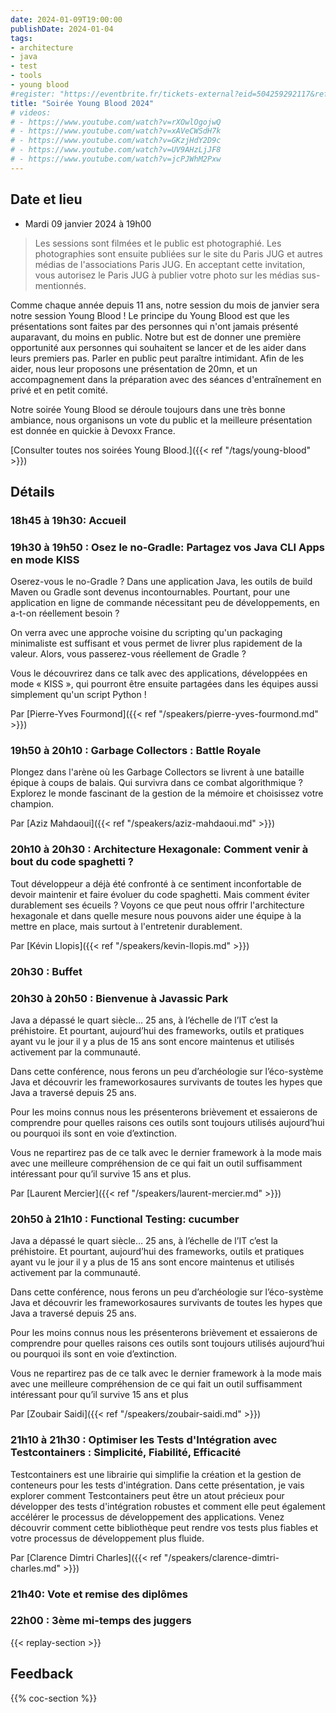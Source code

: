 ```yaml
---
date: 2024-01-09T19:00:00
publishDate: 2024-01-04
tags:
- architecture
- java
- test
- tools
- young blood
#register: "https://eventbrite.fr/tickets-external?eid=504259292117&ref=etckt"
title: "Soirée Young Blood 2024"
# videos:
# - https://www.youtube.com/watch?v=rXOwlOgojwQ
# - https://www.youtube.com/watch?v=xAVeCWSdH7k
# - https://www.youtube.com/watch?v=GKzjHdY2D9c
# - https://www.youtube.com/watch?v=UV9AHzLjJF8
# - https://www.youtube.com/watch?v=jcPJWhM2Pxw
---
```


<!-- ## Participer au Young blood 2024

{{<figure src="/img/youngblood.png" alt="Young Blood 2024" class="sponsor-svg-logo" width="200px" link="https://forms.gle/XMd15eRSpirwxW817" target="_blank">}}

**[Pour soumettre remplisser ce formulaire](https://forms.gle/XMd15eRSpirwxW817)**

Cette année c'est la onzième édition de la désormais incontournable session de janvier du ParisJUG : les **Young Bloods**. 

Cette année la session est parrainée par le [Java champion](https://dev.java/community/jcs/) [Julien Dubois]({{< ref "/speakers/julien-dubois.md" >}})

Elle se déroulera le mardi 09 janvier 2024

- [Le formulaire est ouvert jusqu'au dimanche 19/11/2023 (minuit à Paris)](https://forms.gle/XMd15eRSpirwxW817)
- 4 à 6 talks de 15 minutes en tout (1+4+1) seront sélectionnés :
- Le premier à soumettre ;
- 2 à 4 talks sélectionnés entre 20/11/2023 au 26/11/2023 ;
- 1 talk tiré au hasard.

Ceux qui le désirent pourront avoir un accompagnement à la préparation de leur talk. Dans ce cas, ils seront "coachés" pendant 2 ou 3 soirées entre le 20/11/2023 et le 08/01/2024.
Les 4 ou 6 talks seront présentés lors de la session de janvier du JUG. À l'issue de ces présentations:

- tous les présents lors de cette session pourront voter pour choisir le talk qu'ils préfèrent
- le ou la gagnante sera alors invité à présenter son talk lors de la conférence Devoxx France (du 17-19 avril 2023).
- 4 ou 6 talks car nous ne savons pas si la soirée de janvier sera en présentielle ou en distancielle

Les sessions des années précédentes sont consultables : https://www.youtube.com/channel/UCPNEu33xtYpKjQKcn9E5m0Q -->

## Date et lieu

* Mardi 09 janvier 2024 à 19h00

<!-- * Dans [les locaux de Agora Pulse]({{< ref "/location/agorapulse.md" >}}) -->

> Les sessions sont filmées et le public est photographié. Les photographies sont ensuite publiées sur le site du Paris JUG et autres médias de l'associations Paris JUG. En acceptant cette invitation, vous autorisez le Paris JUG à publier votre photo sur les médias sus-mentionnés.

Comme chaque année depuis 11 ans, notre session du mois de janvier sera notre session Young Blood !
Le principe du Young Blood est que les présentations sont faites par des personnes qui n'ont jamais présenté auparavant, du moins en public.
Notre but est de donner une première opportunité aux personnes qui souhaitent se lancer et de les aider dans leurs premiers pas.
Parler en public peut paraître intimidant.
Afin de les aider, nous leur proposons une présentation de 20mn, et un accompagnement dans la préparation avec des séances d'entraînement en privé et en petit comité.

Notre soirée Young Blood se déroule toujours dans une très bonne ambiance, nous organisons un vote du public et la meilleure présentation est donnée en quickie à Devoxx France.

[Consulter toutes nos soirées Young Blood.]({{< ref "/tags/young-blood" >}})

## Détails

### 18h45 à 19h30: Accueil

### 19h30 à 19h50 : Osez le no-Gradle: Partagez vos Java CLI Apps en mode KISS

Oserez-vous le no-Gradle ?
Dans une application Java, les outils de build Maven ou Gradle sont devenus incontournables.
Pourtant, pour une application en ligne de commande nécessitant peu de développements, en a-t-on réellement besoin ?

On verra avec une approche voisine du scripting qu'un packaging minimaliste est suffisant et vous permet de livrer plus rapidement de la valeur.
Alors, vous passerez-vous réellement de Gradle ?

Vous le découvrirez dans ce talk avec des applications, développées en mode « KISS », qui pourront être ensuite partagées dans les équipes aussi simplement qu'un script Python !

Par [Pierre-Yves Fourmond]({{< ref "/speakers/pierre-yves-fourmond.md" >}})

### 19h50 à 20h10 : Garbage Collectors : Battle Royale

Plongez dans l'arène où les Garbage Collectors se livrent à une bataille épique à coups de balais. Qui survivra dans ce combat algorithmique ? Explorez le monde fascinant de la gestion de la mémoire et choisissez votre champion.

Par [Aziz Mahdaoui]({{< ref "/speakers/aziz-mahdaoui.md" >}})

### 20h10 à 20h30 : Architecture Hexagonale: Comment venir à bout du code spaghetti ?

Tout développeur a déjà été confronté à ce sentiment inconfortable de devoir maintenir et faire évoluer du code spaghetti. Mais comment éviter durablement ses écueils ? Voyons ce que peut nous offrir l'architecture hexagonale et dans quelle mesure nous pouvons aider une équipe à la mettre en place, mais surtout à l'entretenir durablement.

Par [Kévin Llopis]({{< ref "/speakers/kevin-llopis.md" >}})

### 20h30 : Buffet

### 20h30 à 20h50 : Bienvenue à Javassic Park

Java a dépassé le quart siècle… 25 ans, à l’échelle de l’IT c’est la préhistoire. Et pourtant, aujourd’hui des frameworks, outils et pratiques ayant vu le jour il y a plus de 15 ans sont encore maintenus et utilisés activement par la communauté. 

Dans cette conférence, nous ferons un peu d’archéologie sur l’éco-système Java et découvrir les frameworkosaures survivants de toutes les hypes que Java a traversé depuis 25 ans. 

Pour les moins connus nous les présenterons brièvement et essaierons de comprendre pour quelles raisons ces outils sont toujours utilisés aujourd’hui ou pourquoi ils sont en voie d’extinction. 

Vous ne repartirez pas de ce talk avec le dernier framework à la mode mais avec une meilleure compréhension de ce qui fait un outil suffisamment intéressant pour qu’il survive 15 ans et plus.

Par [Laurent Mercier]({{< ref "/speakers/laurent-mercier.md" >}})

### 20h50 à 21h10 : Functional Testing: cucumber

Java a dépassé le quart siècle… 25 ans, à l’échelle de l’IT c’est la préhistoire. Et pourtant, aujourd’hui des frameworks, outils et pratiques ayant vu le jour il y a plus de 15 ans sont encore maintenus et utilisés activement par la communauté. 

Dans cette conférence, nous ferons un peu d’archéologie sur l’éco-système Java et découvrir les frameworkosaures survivants de toutes les hypes que Java a traversé depuis 25 ans. 

Pour les moins connus nous les présenterons brièvement et essaierons de comprendre pour quelles raisons ces outils sont toujours utilisés aujourd’hui ou pourquoi ils sont en voie d’extinction. 

Vous ne repartirez pas de ce talk avec le dernier framework à la mode mais avec une meilleure compréhension de ce qui fait un outil suffisamment intéressant pour qu’il survive 15 ans et plus

Par [Zoubair Saidi]({{< ref "/speakers/zoubair-saidi.md" >}})

### 21h10 à 21h30 : Optimiser les Tests d'Intégration avec Testcontainers : Simplicité, Fiabilité, Efficacité

Testcontainers est une librairie qui simplifie la création et la gestion de conteneurs pour les tests d'intégration. Dans cette présentation, je vais explorer comment Testcontainers peut être un atout précieux pour développer des tests d'intégration robustes et comment elle peut également accélérer le processus de développement des applications. Venez découvrir comment cette bibliothèque peut rendre vos tests plus fiables et votre processus de développement plus fluide.

Par [Clarence Dimtri Charles]({{< ref "/speakers/clarence-dimtri-charles.md" >}})

### 21h40: Vote et remise des diplômes

### 22h00 : 3ème mi-temps des juggers
 
{{< replay-section >}}

## Feedback

{{% coc-section %}}
